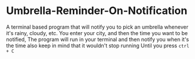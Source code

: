 # Umbrella-Reminder-On-Notification
A terminal based program that will notify you to pick an umbrella whenever it's rainy, cloudy, etc.
You enter your city, and then the time you want to be notified, The program will run in your terminal and then notify you when it's the time
also keep in mind that it wouldn't stop running Until you press ` ctrl + C `
